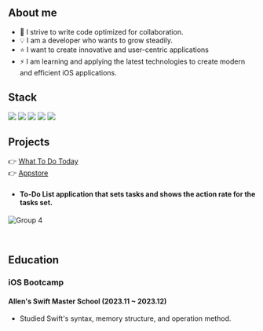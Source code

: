 <!--h1>Introducing</h1-->


<!-- 🇰🇷 I’m **Jiwoo Kim**
- 💻 I’m interested **iOS development**
- 🚀 I enjoy developing with **Swift and Xcode** -->

<h2> About me </h2>


+ 📒 I strive to write code optimized for collaboration. </br>
+ 💡 I am a developer who wants to grow steadily. </br>
+ ⭐️ I want to create innovative and user-centric applications </br>
+ ⚡️ I am learning and applying the latest technologies to create modern and efficient iOS applications. </br>

<h2> Stack </h2>
<span>
  <img src="https://img.shields.io/badge/iOS-000000?style=flat&logo=iOS&logoColor=ffffff" />
</span>
<span>
  <img src="https://img.shields.io/badge/Swift-F05138?style=flat&logo=Swift&logoColor=ffffff" />
</span>
<span>
  <img src="https://img.shields.io/badge/Xcode-147EFB?style=flat&logo=Xcode&logoColor=ffffff" />
</span>
<span>
  <img src="https://img.shields.io/badge/Flutter-02569B?style=flat&logo=Flutter&logoColor=ffffff" />
</span>
<span>
  <img src="https://img.shields.io/badge/Firebase-FFCA28?style=flat&logo=Firebase&logoColor=ffffff" />
</span>

<h2> Projects </h2>

👉 [What To Do Today](https://github.com/jiubuntu/WhatToDoToday_ios)</br>
👉 [Appstore](https://apps.apple.com/kr/app/%EC%99%80%ED%88%AC%EB%91%90-%ED%88%AC%EB%8D%B0%EC%9D%B4-what-to-do-today/id6479217086)

+ #### To-Do List application that sets tasks and shows the action rate for the tasks set.

![Group 4](https://github.com/jiubuntu/jiubuntu/assets/91244406/c530273b-9ca1-40b1-b511-a45580cd71ec)

</br>
<h2> Education </h2>
 <h3>iOS Bootcamp </h3> 
<h4>Allen's Swift Master School (2023.11 ~ 2023.12)</h4>


* Studied Swift's syntax, memory structure, and operation method.
  










